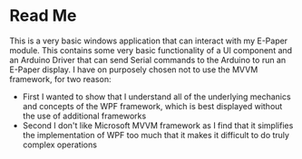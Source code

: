 # Read Me
This is a very basic windows application that can interact with my E-Paper module. This contains some very basic functionality of a UI component and an Arduino Driver that can send Serial commands to the Arduino to run an E-Paper display. I have on purposely chosen not to use the MVVM framework, for two reason:
* First I wanted to show that I understand all of the underlying mechanics and concepts of the WPF framework, which is best displayed without the use of additional frameworks
* Second I don't like Microsoft MVVM framework as I find that it simplifies the implementation of WPF too much that it makes it difficult to do truly complex operations 